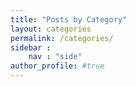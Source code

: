 ```yaml
---
title: "Posts by Category"
layout: categories
permalink: /categories/
sidebar : 
    nav : "side"
author_profile: #true
---
```

